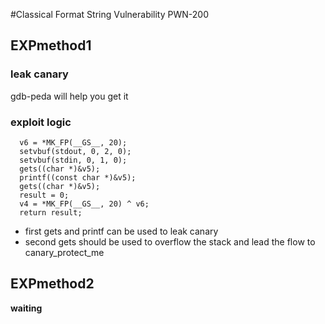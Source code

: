 #Classical Format String Vulnerability PWN-200
## EXPmethod1
### leak canary
gdb-peda will help you get it
### exploit logic
```
  v6 = *MK_FP(__GS__, 20);
  setvbuf(stdout, 0, 2, 0);
  setvbuf(stdin, 0, 1, 0);
  gets((char *)&v5);
  printf((const char *)&v5);
  gets((char *)&v5);
  result = 0;
  v4 = *MK_FP(__GS__, 20) ^ v6;
  return result;
```
- first gets and printf can be used to leak canary
- second gets should be used to overflow the stack and lead the flow to canary_protect_me
## EXPmethod2
**waiting**